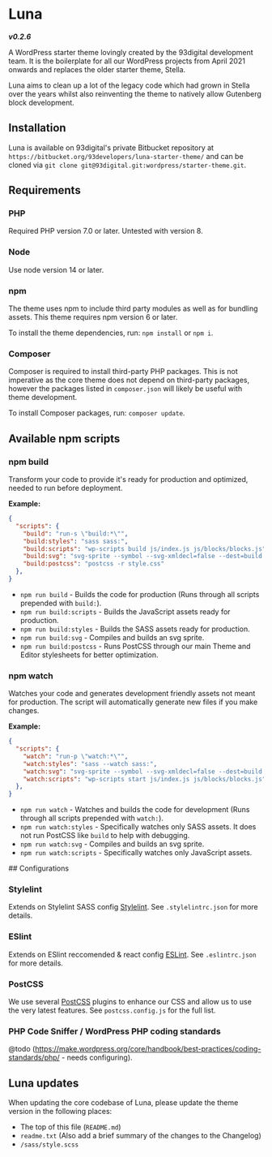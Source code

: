 # Luna

***v0.2.6***

A WordPress starter theme lovingly created by the 93digital development team. It is the boilerplate for all our WordPress projects from April 2021 onwards and replaces the older starter theme, Stella.

Luna aims to clean up a lot of the legacy code which had grown in Stella over the years whilst also reinventing the theme to natively allow Gutenberg block development.

## Installation

Luna is available on 93digital's private Bitbucket repository at `https://bitbucket.org/93developers/luna-starter-theme/` and can be cloned via `git clone git@93digital.git:wordpress/starter-theme.git`.

## Requirements

### PHP
Required PHP version 7.0 or later. Untested with version 8.

### Node
Use node version 14 or later.

### npm
The theme uses npm to include third party modules as well as for bundling assets. This theme requires npm version 6 or later.

To install the theme dependencies, run: `npm install` or `npm i`.

### Composer
Composer is required to install third-party PHP packages. This is not imperative as the core theme does not depend on third-party packages, however the packages listed in `composer.json` will likely be useful with theme development.

To install Composer packages, run: `composer update`.

## Available npm scripts

### npm build
Transform your code to provide it's ready for production and optimized, needed to run before deployment.

**Example:**
```json
{
  "scripts": {
    "build": "run-s \"build:*\"",
    "build:styles": "sass sass:",
    "build:scripts": "wp-scripts build js/index.js js/blocks/blocks.js",
    "build:svg": "svg-sprite --symbol --svg-xmldecl=false --dest=build images/*.svg",
    "build:postcss": "postcss -r style.css"
  },
}
```

- `npm run build` - Builds the code for production (Runs through all scripts prepended with `build:`).
- `npm run build:scripts` - Builds the JavaScript assets ready for production.
- `npm run build:styles` - Builds the SASS assets ready for production.
- `npm run build:svg` - Compiles and builds an svg sprite.
- `npm run build:postcss` - Runs PostCSS through our main Theme and Editor stylesheets for better optimization. 


### npm watch
Watches your code and generates development friendly assets not meant for production. The script will automatically generate new files if you make changes.

**Example:**
```json
{
  "scripts": {
    "watch": "run-p \"watch:*\"",
    "watch:styles": "sass --watch sass:",
    "watch:svg": "svg-sprite --symbol --svg-xmldecl=false --dest=build images/*.svg",
    "watch:scripts": "wp-scripts start js/index.js js/blocks/blocks.js"
  },
}
```

- `npm run watch` - Watches and builds the code for development (Runs through all scripts prepended with `watch:`).
- `npm run watch:styles` - Specifically watches only SASS assets. It does not run PostCSS like `build` to help with debugging.
- `npm run watch:svg` - Compiles and builds an svg sprite.
- `npm run watch:scripts` - Specifically watches only JavaScript assets.

## Configurations

### Stylelint
Extends on Stylelint SASS config [Stylelint](https://github.com/bjankord/stylelint-config-sass-guidelines). See `.stylelintrc.json` for more details.

### ESlint
Extends on ESlint reccomended & react config [ESLint](https://eslint.org/). See `.eslintrc.json` for more details.

### PostCSS
We use several [PostCSS](https://postcss.org/) plugins to enhance our CSS and allow us to use the very latest features. See `postcss.config.js` for the full list.

### PHP Code Sniffer / WordPress PHP coding standards
@todo (https://make.wordpress.org/core/handbook/best-practices/coding-standards/php/ - needs configuring).

## Luna updates

When updating the core codebase of Luna, please update the theme version in the following places:

- The top of this file (`README.md`)
- `readme.txt` (Also add a brief summary of the changes to the Changelog)
- `/sass/style.scss` 
